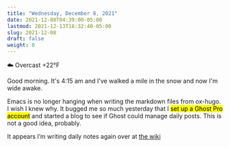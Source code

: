```yaml
---
title: "Wednesday, December 8, 2021"
date: 2021-12-08T04:39:00-05:00
lastmod: 2021-12-13T18:32:40-05:00
slug: 2021-12-08
draft: false
weight: 0
---
```


☁️ Overcast +22°F

Good morning. It's 4:15 am and I've walked a mile in the snow and now I'm wide awake.

Emacs is no longer hanging when writing the markdown files from ox-hugo. I wish I knew why. It bugged me so much yesterday that I <mark>set up a Ghost Pro account</mark> and started a blog to see if Ghost could manage daily posts. This is not a good idea, probably.

It appears I’m writing daily notes again over at [the wiki](https://rudimentarylathe.wiki)

[//]: # "Exported with love from a post written in Org mode"
[//]: # "- https://github.com/kaushalmodi/ox-hugo"
